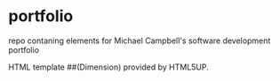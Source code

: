 # portfolio
repo contaning elements for Michael Campbell's software development portfolio

HTML template ##(Dimension) provided by HTML5UP.
